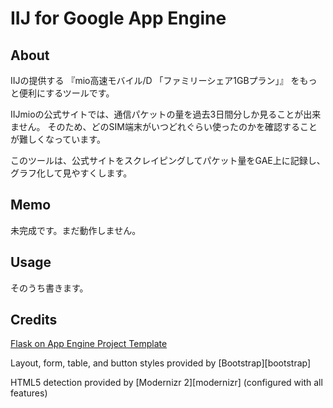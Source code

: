 IIJ for Google App Engine
====================================

About
-----------
IIJの提供する 『mio高速モバイル/D 「ファミリーシェア1GBプラン」』 をもっと便利にするツールです。

IIJmioの公式サイトでは、通信パケットの量を過去3日間分しか見ることが出来ません。
そのため、どのSIM端末がいつどれぐらい使ったのかを確認することが難しくなっています。

このツールは、公式サイトをスクレイピングしてパケット量をGAE上に記録し、グラフ化して見やすくします。



Memo
-------
未完成です。まだ動作しません。


Usage
-------
そのうち書きます。


Credits
-------
[Flask on App Engine Project Template][flaskgaetemplate]

Layout, form, table, and button styles provided by [Bootstrap][bootstrap]

HTML5 detection provided by [Modernizr 2][modernizr] (configured with all features)

[flaskgaetemplate]: https://github.com/kamalgill/flask-appengine-template
